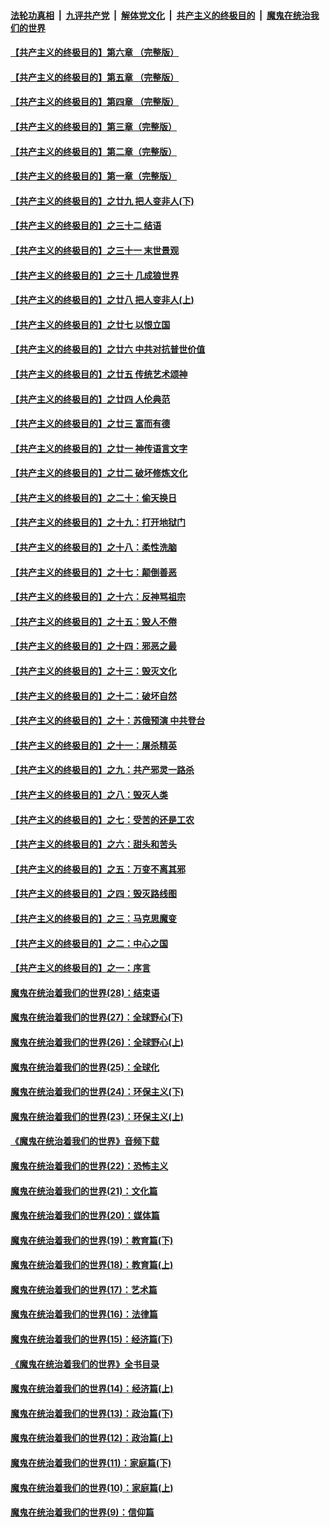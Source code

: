 ####  [法轮功真相](../../../../basic/blob/master/README.md?t=01251513) &nbsp;|&nbsp; [九评共产党](../../../../9ping.md/blob/master/README.md?t=01251513) &nbsp;|&nbsp; [解体党文化](../../../../jtdwh.md/blob/master/README.md?t=01251513)  &nbsp;|&nbsp; [共产主义的终极目的](../../../../gczydzjmd.md/blob/master/README.md?t=01251513) &nbsp;|&nbsp; [魔鬼在统治我们的世界](../../../../mgztzwmdsj.md/blob/master/README.md?t=01251513) 

#### [【共产主义的终极目的】第六章 （完整版）](../pages/nsc422/n11428913.md?t=01251513) 

#### [【共产主义的终极目的】第五章 （完整版）](../pages/nsc422/n11428912.md?t=01251513) 

#### [【共产主义的终极目的】第四章 （完整版）](../pages/nsc422/n11428907.md?t=01251513) 

#### [【共产主义的终极目的】第三章（完整版）](../pages/nsc422/n11428848.md?t=01251513) 

#### [【共产主义的终极目的】第二章（完整版）](../pages/nsc422/n11428831.md?t=01251513) 

#### [【共产主义的终极目的】第一章（完整版）](../pages/nsc422/n11417651.md?t=01251513) 

#### [【共产主义的终极目的】之廿九 把人变非人(下)](../pages/nsc422/n11344140.md?t=01251513) 

#### [【共产主义的终极目的】之三十二 结语](../pages/nsc422/n11360535.md?t=01251513) 

#### [【共产主义的终极目的】之三十一 末世景观](../pages/nsc422/n11351129.md?t=01251513) 

#### [【共产主义的终极目的】之三十 几成狼世界](../pages/nsc422/n11348280.md?t=01251513) 

#### [【共产主义的终极目的】之廿八 把人变非人(上)](../pages/nsc422/n11340492.md?t=01251513) 

#### [【共产主义的终极目的】之廿七 以恨立国](../pages/nsc422/n11336944.md?t=01251513) 

#### [【共产主义的终极目的】之廿六 中共对抗普世价值](../pages/nsc422/n11324785.md?t=01251513) 

#### [【共产主义的终极目的】之廿五 传统艺术颂神](../pages/nsc422/n11296396.md?t=01251513) 

#### [【共产主义的终极目的】之廿四 人伦典范](../pages/nsc422/n11296397.md?t=01251513) 

#### [【共产主义的终极目的】之廿三 富而有德](../pages/nsc422/n11283598.md?t=01251513) 

#### [【共产主义的终极目的】之廿一 神传语言文字](../pages/nsc422/n11263265.md?t=01251513) 

#### [【共产主义的终极目的】之廿二 破坏修炼文化](../pages/nsc422/n11245728.md?t=01251513) 

#### [【共产主义的终极目的】之二十：偷天换日](../pages/nsc422/n11238846.md?t=01251513) 

#### [【共产主义的终极目的】之十九：打开地狱门](../pages/nsc422/n11206376.md?t=01251513) 

#### [【共产主义的终极目的】之十八：柔性洗脑](../pages/nsc422/n11199994.md?t=01251513) 

#### [【共产主义的终极目的】之十七：颠倒善恶](../pages/nsc422/n11179782.md?t=01251513) 

#### [【共产主义的终极目的】之十六：反神骂祖宗](../pages/nsc422/n11166798.md?t=01251513) 

#### [【共产主义的终极目的】之十五：毁人不倦](../pages/nsc422/n11166792.md?t=01251513) 

#### [【共产主义的终极目的】之十四：邪恶之最](../pages/nsc422/n11150249.md?t=01251513) 

#### [【共产主义的终极目的】之十三：毁灭文化](../pages/nsc422/n11135227.md?t=01251513) 

#### [【共产主义的终极目的】之十二：破坏自然](../pages/nsc422/n11135214.md?t=01251513) 

#### [【共产主义的终极目的】之十：苏俄预演 中共登台](../pages/nsc422/n11118424.md?t=01251513) 

#### [【共产主义的终极目的】之十一：屠杀精英](../pages/nsc422/n11118442.md?t=01251513) 

#### [【共产主义的终极目的】之九：共产邪灵一路杀](../pages/nsc422/n11114139.md?t=01251513) 

#### [【共产主义的终极目的】之八：毁灭人类](../pages/nsc422/n11108503.md?t=01251513) 

#### [【共产主义的终极目的】之七：受苦的还是工农](../pages/nsc422/n11101809.md?t=01251513) 

#### [【共产主义的终极目的】之六：甜头和苦头](../pages/nsc422/n11096971.md?t=01251513) 

#### [【共产主义的终极目的】之五：万变不离其邪](../pages/nsc422/n11091285.md?t=01251513) 

#### [【共产主义的终极目的】之四：毁灭路线图](../pages/nsc422/n11086284.md?t=01251513) 

#### [【共产主义的终极目的】之三：马克思魔变](../pages/nsc422/n11061941.md?t=01251513) 

#### [【共产主义的终极目的】之二：中心之国](../pages/nsc422/n11047728.md?t=01251513) 

#### [【共产主义的终极目的】之一：序言](../pages/nsc422/n11086077.md?t=01251513) 

#### [魔鬼在统治着我们的世界(28)：结束语](../pages/nsc422/n10936246.md?t=01251513) 

#### [魔鬼在统治着我们的世界(27)：全球野心(下)](../pages/nsc422/n10928319.md?t=01251513) 

#### [魔鬼在统治着我们的世界(26)：全球野心(上)](../pages/nsc422/n10900318.md?t=01251513) 

#### [魔鬼在统治着我们的世界(25)：全球化](../pages/nsc422/n10788205.md?t=01251513) 

#### [魔鬼在统治着我们的世界(24)：环保主义(下)](../pages/nsc422/n10695307.md?t=01251513) 

#### [魔鬼在统治着我们的世界(23)：环保主义(上)](../pages/nsc422/n10688613.md?t=01251513) 

#### [《魔鬼在统治着我们的世界》音频下载](../pages/nsc422/n10635553.md?t=01251513) 

#### [魔鬼在统治着我们的世界(22)：恐怖主义](../pages/nsc422/n10614727.md?t=01251513) 

#### [魔鬼在统治着我们的世界(21)：文化篇](../pages/nsc422/n10597706.md?t=01251513) 

#### [魔鬼在统治着我们的世界(20)：媒体篇](../pages/nsc422/n10586579.md?t=01251513) 

#### [魔鬼在统治着我们的世界(19)：教育篇(下)](../pages/nsc422/n10564808.md?t=01251513) 

#### [魔鬼在统治着我们的世界(18)：教育篇(上)](../pages/nsc422/n10526970.md?t=01251513) 

#### [魔鬼在统治着我们的世界(17)：艺术篇](../pages/nsc422/n10499093.md?t=01251513) 

#### [魔鬼在统治着我们的世界(16)：法律篇](../pages/nsc422/n10485969.md?t=01251513) 

#### [魔鬼在统治着我们的世界(15)：经济篇(下)](../pages/nsc422/n10469975.md?t=01251513) 

#### [《魔鬼在统治着我们的世界》全书目录](../pages/nsc422/n10464261.md?t=01251513) 

#### [魔鬼在统治着我们的世界(14)：经济篇(上)](../pages/nsc422/n10457370.md?t=01251513) 

#### [魔鬼在统治着我们的世界(13)：政治篇(下)](../pages/nsc422/n10448270.md?t=01251513) 

#### [魔鬼在统治着我们的世界(12)：政治篇(上)](../pages/nsc422/n10444576.md?t=01251513) 

#### [魔鬼在统治着我们的世界(11)：家庭篇(下)](../pages/nsc422/n10440961.md?t=01251513) 

#### [魔鬼在统治着我们的世界(10)：家庭篇(上)](../pages/nsc422/n10435448.md?t=01251513) 

#### [魔鬼在统治着我们的世界(9)：信仰篇](../pages/nsc422/n10432159.md?t=01251513) 

